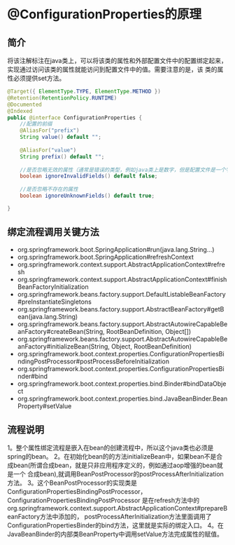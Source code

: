 # @ConfigurationProperties的原理
## 简介
将该注解标注在java类上，可以将该类的属性和外部配置文件中的配置绑定起来，实现通过访问该类的属性就能访问到配置文件中的值。需要注意的是，该
类的属性必须提供set方法。
```java
@Target({ ElementType.TYPE, ElementType.METHOD })
@Retention(RetentionPolicy.RUNTIME)
@Documented
@Indexed
public @interface ConfigurationProperties {
    //配置的前缀
	@AliasFor("prefix")
	String value() default "";
    
	@AliasFor("value")
	String prefix() default "";
    
    //是否忽略无效的属性（通常是错误的类型，例如java类上是数字，但是配置文件是一个字符串）
	boolean ignoreInvalidFields() default false;
    
    //是否忽略不存在的属性
	boolean ignoreUnknownFields() default true;

}
```

## 绑定流程调用关键方法
- org.springframework.boot.SpringApplication#run(java.lang.String...)
- org.springframework.boot.SpringApplication#refreshContext
- org.springframework.context.support.AbstractApplicationContext#refresh
- org.springframework.context.support.AbstractApplicationContext#finishBeanFactoryInitialization
- org.springframework.beans.factory.support.DefaultListableBeanFactory#preInstantiateSingletons
- org.springframework.beans.factory.support.AbstractBeanFactory#getBean(java.lang.String)
- org.springframework.beans.factory.support.AbstractAutowireCapableBeanFactory#createBean(String, RootBeanDefinition, Object[])
- org.springframework.beans.factory.support.AbstractAutowireCapableBeanFactory#initializeBean(String, Object, RootBeanDefinition)
- org.springframework.boot.context.properties.ConfigurationPropertiesBindingPostProcessor#postProcessBeforeInitialization
- org.springframework.boot.context.properties.ConfigurationPropertiesBinder#bind
- org.springframework.boot.context.properties.bind.Binder#bindDataObject
- org.springframework.boot.context.properties.bind.JavaBeanBinder.BeanProperty#setValue

## 流程说明
1。整个属性绑定流程是嵌入在bean的创建流程中，所以这个java类也必须是spring的bean。
2。在初始化bean的的方法initializeBean中，如果bean不是合成bean(所谓合成bean，就是只非应用程序定义的，例如通过aop增强的bean就是一个
合成bean),就调用BeanPostProcessor的postProcessAfterInitialization方法。
3。这个BeanPostProcessor的实现类是ConfigurationPropertiesBindingPostProcessor，ConfigurationPropertiesBindingPostProcessor
是在refresh方法中的org.springframework.context.support.AbstractApplicationContext#prepareBeanFactory方法中添加的，
postProcessAfterInitialization方法里面调用了ConfigurationPropertiesBinder的bind方法，这里就是实际的绑定入口。
4。在JavaBeanBinder的内部类BeanProperty中调用setValue方法完成属性的赋值。